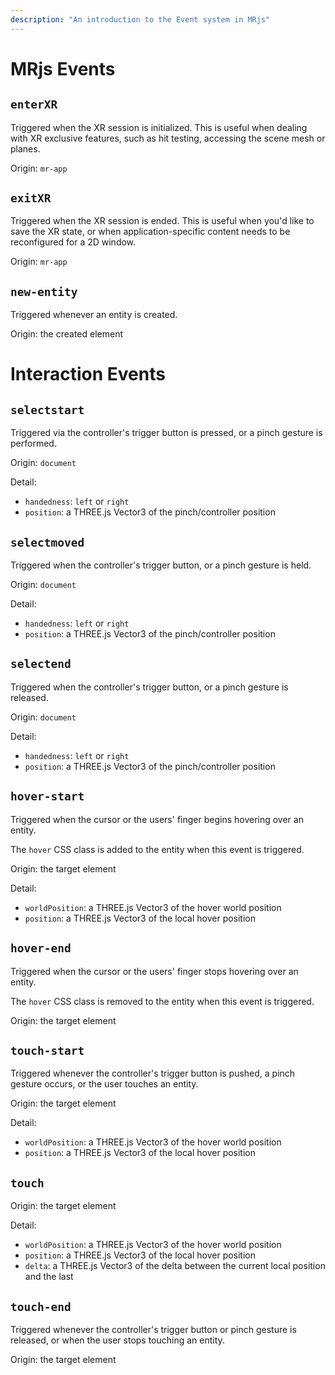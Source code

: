 ```yaml
---
description: "An introduction to the Event system in MRjs"
---
```

# MRjs Events

## `enterXR`

Triggered when the XR session is initialized. This is useful when dealing with XR exclusive features, such as hit testing, accessing the scene mesh or planes.

Origin: `mr-app`

## `exitXR`

Triggered when the XR session is ended. This is useful when you'd like to save the XR state, or when application-specific content needs to be reconfigured for a 2D window.

Origin: `mr-app`

## `new-entity`

Triggered whenever an entity is created.

Origin: the created element

# Interaction Events

## `selectstart`

Triggered via the controller's trigger button is pressed, or a pinch gesture is performed.

Origin: `document`

Detail:

- `handedness`: `left` or `right`
- `position`: a THREE.js Vector3 of the pinch/controller position

## `selectmoved`

Triggered when the controller's trigger button, or a pinch gesture is held.

Origin: `document`

Detail:

- `handedness`: `left` or `right`
- `position`: a THREE.js Vector3 of the pinch/controller position

## `selectend`

Triggered when the controller's trigger button, or a pinch gesture is released.

Origin: `document`

Detail:

- `handedness`: `left` or `right`
- `position`: a THREE.js Vector3 of the pinch/controller position

## `hover-start`

Triggered when the cursor or the users' finger begins hovering over an entity.

The `hover` CSS class is added to the entity when this event is triggered.

Origin: the target element

Detail:

- `worldPosition`: a THREE.js Vector3 of the hover world position
- `position`: a THREE.js Vector3 of the local hover position

## `hover-end`

Triggered when the cursor or the users' finger stops hovering over an entity.

The `hover` CSS class is removed to the entity when this event is triggered.

Origin: the target element

## `touch-start`

Triggered whenever the controller's trigger button is pushed, a pinch gesture occurs, or the user touches an entity.

Origin: the target element

Detail:

- `worldPosition`: a THREE.js Vector3 of the hover world position
- `position`: a THREE.js Vector3 of the local hover position

## `touch`

Origin: the target element

Detail:

- `worldPosition`: a THREE.js Vector3 of the hover world position
- `position`: a THREE.js Vector3 of the local hover position
- `delta`: a THREE.js Vector3 of the delta between the current local position and the last

## `touch-end`

Triggered whenever the controller's trigger button or pinch gesture is released, or when the user stops touching an entity.

Origin: the target element
